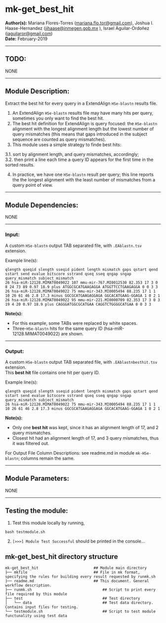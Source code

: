 # mk-get_best_hit  
**Author(s):** Mariana Flores-Torres (mariana.flo.tor@gmail.com), Joshua I. Haase-Hernandez (jihaase@inmegen.gob.mx ), Israel Aguilar-Ordoñez (iaguilaror@gmail.com)  
**Date:** February-2019  

---

## TODO:
NONE

---

## Module Description:
Extract the best hit for every query in a ExtendAlign `HSe-blastn` results file.  

1. An ExtendAlign `HSe-blastn` results file may have many hits per query, sometimes you only want to find the best hit.
2. The best hit definition for ExtendAlign is query focused: the `HSe-blastn` alignment with the longest alignment length 
but the lowest number of query mismatches (this means that gaps introduced in the subject sequence are counted as query mismatches).  
3. This module uses a simple strategy to finde best hits:  

  3.1. sort by alignment length, and query mismatches, accordingly;  
  3.2. then print a line each time a query ID appears for the first time in the sorted results.  

4. In practice, we have one `HSe-blastn` result per query; this line reports the the longest alignment with the least number of mismatches from a query point of view.

---

## Module Dependencies:
NONE

---

### Input:
A custom `HSe-blastn` output TAB separated file, with `.EAblastn.tsv` extension.  

Example line(s):
```
qlength qseqid slength sseqid pident length mismatch gaps qstart qend sstart send evalue bitscore sstrand qseq sseq qngap sngap query_mismatch subject_mismatch
26 hsa-miR-12128.MIMAT0049022 107 mmu-mir-767.MI0012530 82.353 17 3 0 8 24 73 89 0.97 18.9 plus ATGGCGCATGAAGAGGA ATGGTTCCTGAAGAGGA 0 0 3 3
26 hsa-miR-12128.MIMAT0049022 75 mmu-mir-343.MI0005494 88.235 17 1 1 10 26 61 46 2.8 17.3 minus GGCGCATGAAGAGGAGA GGCACATGAAG-GGAGA 1 0 2 1
26 hsa-miR-12128.MIMAT0049022 95 mmu-mir-221.MI0000709 82.353 17 3 0 3 19 4 20 0.97 18.9 plus CAGGGATGGCGCATGAA CAGGTCTGGGGCATGAA 0 0 3 3
```

**Note(s):**
* For this example, some TABs were replaced by white spaces.  
* Three-`HSe-blastn` hits for the same query ID (hsa-miR-12128.MIMAT0049022) are shown.  

---

### Output:
A custom `HSe-blastn` output TAB separated file, with `.EAblastnbesthit.tsv` extension.  
This **best hit** file contains one hit per query ID.  

Example line(s):
```
qlength qseqid slength sseqid pident length mismatch gaps qstart qend sstart send evalue bitscore sstrand qseq sseq qngap sngap query_mismatch subject_mismatch
26 hsa-miR-12128.MIMAT0049022 75 mmu-mir-343.MI0005494 88.235 17 1 1 10 26 61 46 2.8 17.3 minus GGCGCATGAAGAGGAGA GGCACATGAAG-GGAGA 1 0 2 1
```

**Note(s):**

* Only one **best hit** was kept, since it has an alignment length of 17, and 2 query mismatches.  
* Closest hit had an alignment length of 17, and 3 query mismatches, thus it was filtered out.  

For Output File Column Descriptions: see readme.md in module `mk-HSe-blastn`; columns remain the same.

---

## Module Parameters:
NONE

---

## Testing the module:
1. Test this module locally by running,
```
bash testmodule.sh
```

2. `[>>>] Module Test Successful` should be printed in the console...

## mk-get_best_hit directory structure

````
mk-get_best_hit							## Module main directory
├── mkfile								## File in mk format, specifying the rules for building every result requested by runmk.sh
├── readme.md							## This document. General workflow description.
├── runmk.sh								## Script to print every file required by this module
├── test									## Test directory
│   └── data								## Test data directory. Contains input files for testing.
└── testmodule.sh							## Script to test module functunality using test data

````
